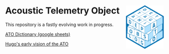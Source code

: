 # Acoustic Telemetry Object <img src="man/figures/ATO_logo_150.png" align="right" width="120" />

This repository is a fastly evolving work in progress.

[ATO Dictionary (google sheets)](https://docs.google.com/spreadsheets/d/1YKL4qaIcM70KUY9LssGDrd0aKtEecHlCv1XotF2EJfY/edit?usp=sharing)

[Hugo's early vision of the ATO](https://docs.google.com/document/d/1kvE8RSzswhfdDQKTcaU8jG1KwBgXrFjkX2jPzmzIwvA/edit?usp=sharing)
